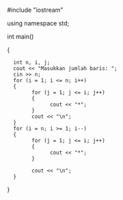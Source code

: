 #include "iostream"

using namespace std;

int main()

{

      int n, i, j;
      cout << "Masukkan jumlah baris: ";
      cin >> n;
      for (i = 1; i <= n; i++)
      {
            for (j = 1; j <= i; j++)
            {
                  cout << "*";
            }
            cout << "\n";
      }
      for (i = n; i >= 1; i--)
      {
            for (j = 1; j <= i; j++)
            {
                  cout << "*";
            }
            
            cout << "\n";
      }
}
